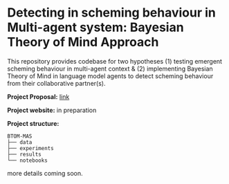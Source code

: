 # Detecting in scheming behaviour in Multi-agent system: Bayesian Theory of Mind Approach

This repository provides codebase for two hypotheses (1) testing emergent scheming behaviour in multi-agent context & (2) implementing Bayesian Theory of Mind in language model agents to detect scheming behaviour from their collaborative partner(s). 

**Project Proposal:** [link](https://drive.google.com/file/d/1y8KJzp4TInPlZYcIJwlnW06si1Bis-cS/view)

**Project website:** in preparation 

**Project structure:**

```
BTOM-MAS 
├── data 
├── experiments
├── results 
└── notebooks  
```

more details coming soon. 